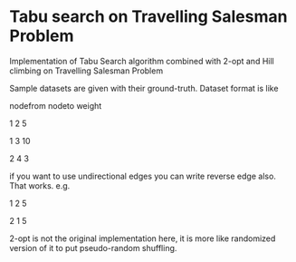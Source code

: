 # Tabu search on Travelling Salesman Problem
Implementation of Tabu Search algorithm combined with 2-opt and Hill climbing on Travelling Salesman Problem

Sample datasets are given with their ground-truth.
Dataset format is like

nodefrom nodeto weight

1 2 5

1 3 10

2 4 3

if you want to use undirectional edges you can write reverse edge also. That works.
e.g.

1 2 5

2 1 5  


2-opt is not the original implementation here, it is more like randomized version of it to put pseudo-random shuffling.